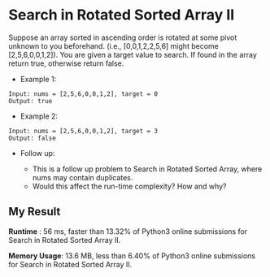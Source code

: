 # Search in Rotated Sorted Array II

Suppose an array sorted in ascending order is rotated at some pivot unknown to you beforehand.
(i.e., [0,0,1,2,2,5,6] might become [2,5,6,0,0,1,2]).
You are given a target value to search. If found in the array return true, otherwise return false.

- Example 1:

```
Input: nums = [2,5,6,0,0,1,2], target = 0
Output: true
```

- Example 2:

```
Input: nums = [2,5,6,0,0,1,2], target = 3
Output: false
```

- Follow up:

  - This is a follow up problem to Search in Rotated Sorted Array, where nums may contain duplicates.
  - Would this affect the run-time complexity? How and why?
  

## My Result

**Runtime** : 56 ms, faster than 13.32% of Python3 online submissions for Search in Rotated Sorted Array II.

**Memory Usage**: 13.6 MB, less than 6.40% of Python3 online submissions for Search in Rotated Sorted Array II.

